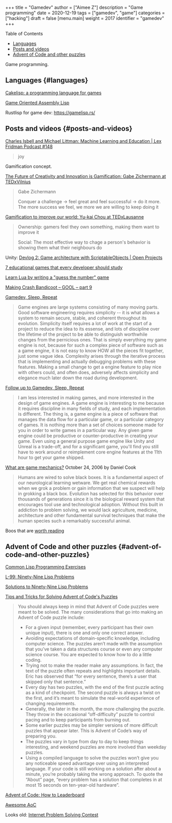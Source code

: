 +++
title = "Gamedev"
author = ["Aimee Z"]
description = "Game programming"
date = 2020-12-19
tags = ["gamedev", "game"]
categories = ["hacking"]
draft = false
[menu.main]
  weight = 2017
  identifier = "gamedev"
+++

<div class="ox-hugo-toc toc">
<div></div>

<div class="heading">Table of Contents</div>

- [Languages](#languages)
- [Posts and videos](#posts-and-videos)
- [Advent of Code and other puzzles](#advent-of-code-and-other-puzzles)

</div>
<!--endtoc-->

Game programming.


## Languages {#languages}

[Cakelisp: a programming language for games](https://macoy.me/blog/programming/CakelispIntro)

[Game Oriented Assembly Lisp](https://en.wikipedia.org/wiki/Game%5FOriented%5FAssembly%5FLisp)

Rustlisp for game dev: <https://gamelisp.rs/>


## Posts and videos {#posts-and-videos}

[Charles Isbell and Michael Littman: Machine Learning and Education | Lex Fridman Podcast #148](https://www.youtube.com/watch?v=yzMVEbs8Zz0)

> joy

Gamification concept.

[The Future of Creativity and Innovation is Gamification: Gabe Zichermann at TEDxVilnius](https://www.youtube.com/watch?v=ZZvRw71Slew)

> Gabe Zichermann
>
> Conquer a challenge -> feel great and feel successful -> do it more.
> The more success we feel, we more we are willing to keep doing it

[Gamification to improve our world: Yu-kai Chou at TEDxLausanne](https://www.youtube.com/watch?v=v5Qjuegtiyc)

> Ownership: gamers feel they own something, making them want to improve it
>
> Social: The most effective way to chage a person's behavior is showing them
> what their neighbours do

Unity: [Devlog 2: Game architecture with ScriptableObjects | Open Projects](https://www.youtube.com/watch?v=WLDgtRNK2VE)

[7 educational games that every developer should study](https://www.gamasutra.com/view/news/288343/7%5Feducational%5Fgames%5Fthat%5Fevery%5Fdeveloper%5Fshould%5Fstudy.php)

[Learn Lua by writing a "guess the number" game](https://opensource.com/article/20/12/lua-guess-number-game)

[Making Crash Bandicoot – GOOL – part 9](https://all-things-andy-gavin.com/2011/03/12/making-crash-bandicoot-gool-part-9/)

[Gamedev, Sleep, Repeat](https://mfiano.net/posts/Gamedev-Sleep-Repeat.html)
> Game engines are large systems consisting of many moving parts. Good software engineering requires simplicity -- it is what allows a system to remain secure, stable, and coherent throughout its evolution. Simplicity itself requires a lot of work at the start of a project to reduce the idea to its essense, and lots of discipline over the lifetime of the project to be able to distinguish worthwhile changes from the pernicious ones. That is simply everything my game engine is not, because for such a complex piece of software such as a game engine, it is not easy to know HOW all the pieces fit together, just some vague idea. Complexity arises through the iterative process that is implementing and actually debugging problems with these features. Making a small change to get a engine feature to play nice with others could, and often does, adversely affects simplicity and elegance much later down the road during development.

[Follow up to Gamedev, Sleep, Repeat](https://mfiano.net/posts/Follow-up-to-Gamedev-Sleep-Repeat.html)
>  I am less interested in making games, and more interested in the design of game engines. A game engine is interesting to me because it requires discipline in many fields of study, and each implementation is different. The thing is, a game engine is a piece of software that manages the data flow for a particular game, or a particular category of games. It is nothing more than a set of choices someone made for you in order to write games in a particular way. Any given game engine could be productive or counter-productive in creating your game. Even using a general purpose game engine like Unity and Unreal is a trade-off, and for a significant game, you'll find you still have to work around or reimplement core engine features at the 11th hour to get your game shipped.

[What are game mechanics?](https://lostgarden.home.blog/2006/10/24/what-are-game-mechanics/) October 24, 2006 by Daniel Cook
> Humans are wired to solve black boxes. It is a fundamental aspect of our neurological learning wetware. We get real chemical rewards when we grok a problem or gain information that we suspect will help in grokking a black box. Evolution has selected for this behavior over thousands of generations since it is the biological reward system that encourages tool use and technological adoption. Without this built in addiction to problem solving, we would lack agriculture, medicine, architecture and other fundamental survival techniques that make the human species such a remarkably successful animal.

Boos that are [worth reading](https://lostgarden.home.blog/worth-reading/)


## Advent of Code and other puzzles {#advent-of-code-and-other-puzzles}

[Common Lisp Programming Exercises](https://www.cliki.net/Exercices)

[L-99: Ninety-Nine Lisp Problems](https://www.ic.unicamp.br/~meidanis/courses/mc336/2006s2/funcional/L-99%5FNinety-Nine%5FLisp%5FProblems.html)

[Solutions to Ninety-Nine Lisp Problems](http://www.informatimago.com/develop/lisp/l99/index.html)

[Tips and Tricks for Solving Advent of Code's Puzzles](https://auth0.com/blog/advent-of-code-tips-tricks/)

> You should always keep in mind that Advent of Code puzzles were meant to be solved. The many considerations that go into making an Advent of Code puzzle include:
>
> - For a given input (remember, every participant has their own unique input), there is one and only one correct answer.
> - Avoiding expectations of domain-specific knowledge, including computer science. The puzzles aren’t made with the assumption that you’ve taken a data structures course or even any computer science course. You are expected to know how to do a little coding.
> - Trying not to make the reader make any assumptions. In fact, the text of the puzzle often repeats and highlights important details. Eric has observed that “for every sentence, there’s a user that skipped only that sentence.”
> - Every day has two puzzles, with the end of the first puzzle acting as a kind of checkpoint. The second puzzle is always a twist on the first, and it’s meant to simulate the real-world experience of changing requirements.
> - Generally, the later in the month, the more challenging the puzzle. They throw in the occasional “off-difficulty” puzzle to control pacing and to keep participants from burning out.
> - Some earlier puzzles may be simpler versions of more difficult puzzles that appear later. This is Advent of Code’s way of preparing you.
> - The puzzles vary in type from day to day to keep things interesting, and weekend puzzles are more involved than weekday puzzles.
> - Using a compiled language to solve the puzzles won’t give you any noticeable speed advantage over using an interpreted language. If your code is still working on a solution after about a minute, you’re probably taking the wrong approach. To quote the “About” page, “every problem has a solution that completes in at most 15 seconds on ten-year-old hardware”.

[Advent of Code: How to Leaderboard](https://blog.vero.site/post/advent-leaderboard)

[Awesome AoC](https://github.com/Bogdanp/awesome-advent-of-code)

Looks old:
[Internet Problem Solving Contest](https://ipsc.ksp.sk/rules)